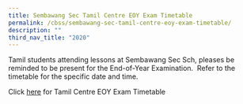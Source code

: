 ```yaml
---
title: Sembawang Sec Tamil Centre EOY Exam Timetable
permalink: /cbss/sembawang-sec-tamil-centre-eoy-exam-timetable/
description: ""
third_nav_title: "2020"
---
```


<p>Tamil students attending lessons at Sembawang Sec Sch, pleases be reminded to be present for the End-of-Year Examination.&nbsp;&nbsp;Refer to the timetable for the specific date and time.</p>
<p>Click&nbsp;<a href="https://moe-canberrasec-staging.netlify.app/files/2020%20TL%20Centre_EOY_ExamTimetable.pdf" target="">here</a>&nbsp;for Tamil Centre EOY Exam Timetable</p>